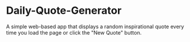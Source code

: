 # Daily-Quote-Generator
A simple web-based app that displays a random inspirational quote every time you load the page or click the "New Quote" button.
